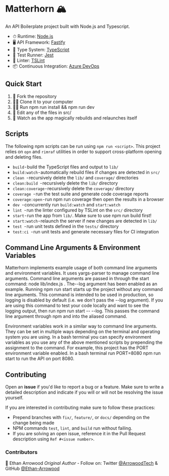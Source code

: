 # Matterhorn 🏔

An API Boilerplate project built with Node.js and Typescript.

- ⏱ Runtime: [Node.js](https://nodejs.org/en/)
- 🖥 API Framework: [Fastify](https://www.fastify.io/)
- 🔏 Type System: [TypeScript](https://www.typescriptlang.org/)
- 🧪 Test Runner: [Jest](https://jestjs.io/)
- 👕 Linter: [TSLint](https://palantir.github.io/tslint/)
- 📦 Continuous Integration: [Azure DevOps](https://azure.microsoft.com/en-us/services/devops/)

## Quick Start
1. 🍴 Fork the repository
2. 👯‍♀️ Clone it to your computer 
3. 🏃‍♀️ Run npm run install && npm run dev
4. 📝 Edit any of the files in src/
5. 👀 Watch as the app magically rebuilds and relaunches itself

## Scripts

The following npm scripts can be run using `npm run <script>`. This project relies on `opn` and `rimraf` utilities in order to support cross-platform opening and deleting files.

- `build` - build the TypeScript files and output to `lib/`
- `build:watch` - automatically rebuild files if changes are detected in `src/`
- `clean `- recursively delete the `lib/` and `coverage/` directories
- `clean:build `- recursively delete the `lib/` directory
- `clean:coverage` - recursively delete the `coverage/` directory
- `coverage `- run the test suite and generate code coverage reports
- `coverage:open` - run npm run coverage then open the results in a browser
- `dev `- concurrently run `build:watch` and `start:watch` 
- `lint `- run the linter configured by TSLint on the `src/` directory
- `start` - run the app from `lib/`. Make sure to use npm run build first!
- `start:watch` - relaunch the server if new changes are detected in `lib/` 
- `test `- run unit tests defined in the `tests/` directory
- `test:ci `- run unit tests and generate necessary files for CI integration

## Command Line Arguments & Environment Variables

Matterhorn implements example usage of both command line arguments and environment variables. It uses yargs-parser to manage command line arguments. Command line arguments are passed in through the start command: node lib/index.js <command line arguments>. The--log argument has been enabled as an example. Running npm run start starts up the project without any command line arguments. This command is intended to be used in production, so logging is disabled by default (i.e. we don't pass the --log argument). If you are using this command to test your code locally and want to see the logging output, then run npm run start -- --log. This passes the command line argument through npm and into the aliased command.

Environment variables work in a similar way to command line arguments. They can be set in multiple ways depending on the terminal and operating system you are using. In a bash terminal you can specify environment variables as you use any of the above mentioned scripts by prepending the assignment to the command. For example, this project has the PORT environment variable enabled. In a bash terminal run PORT=8080 npm run start to run the API on port 8080.

## Contributing

Open an **issue** if you'd like to report a bug or a feature. Make sure to write a detailed description and indicate if you will or will not be resolving the issue yourself.

If you are interested in contributing make sure to follow these practices:
- Prepend branches with `fix/`, `feature/`, or `docs/` depending on the change being made
- NPM commands `test`, `lint`, and `build` run without failing. 
- If you are solving an open issue, reference it in the Pull Request description using `Ref #<issue number>`.

### Contributors
🦉 Ethan Arrowood _Original Author_ - Follow on: Twitter [@ArrowoodTech](https://twitter.com/arrowoodtech) & GitHub [@Ethan-Arrowood](https://github.com/Ethan-Arrowood/)
